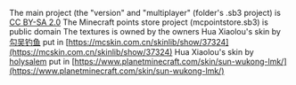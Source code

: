 The main project (the "version" and "multiplayer" (folder's .sb3 project) is [CC BY-SA 2.0](https://creativecommons.org/licenses/by-sa/2.0/deed.en)
The Minecraft points store project (mcpointstore.sb3) is public domain
The textures is owned by the owners
Hua Xiaolou's skin by [勾吴钓鱼](https://mcskin.com.cn/skinlib?filter=skin&uploader=95768) put in [https://mcskin.com.cn/skinlib/show/37324](https://mcskin.com.cn/skinlib/show/37324)
Hua Xiaolou's skin by [holysalem](https://www.planetminecraft.com/member/holysalem/) put in [https://www.planetminecraft.com/skin/sun-wukong-lmk/](https://www.planetminecraft.com/skin/sun-wukong-lmk/)
